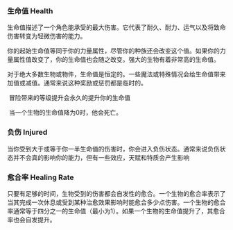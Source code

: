 ### 生命值	Health

​		生命值描述了一个角色能承受的最大伤害。它代表了耐久、耐力、运气以及将致命伤害转变为轻微伤害的能力。

​		你的起始生命值等同于你的力量属性，尽管你的种族还会改变这个值。如果你的力量属性值改变了，你的生命值也会随之改变。强大的生物有着非常高的生命值。	

​		对于绝大多数生物或物件，生命值是恒定的。一些魔法或特殊情况会给生命值带来加值或减值。通常来说这种奖励或惩罚都是临时的。

​		冒险带来的等级提升会永久的提升你的生命值

​		当一个生物的生命值降为0时，他会死亡。

### 负伤	Injured

​		当你受到大于或等于你一半生命值的伤害时，你会进入负伤状态。通常来说负伤状态并不会真的影响你的能力，但有一些效应，天赋和特质会产生影响

### 愈合率	Healing Rate

​		只要有足够的时间，生物受到的伤害都会自发性的愈合。一个生物的愈合率表示了当其完成一次休息或受到某种治愈效果影响时能愈合多少点伤害。一个生物的愈合率通常等于四分之一的生命值（最小为1）。如果一个生物的生命值提升了，其愈合率也会自发提升。